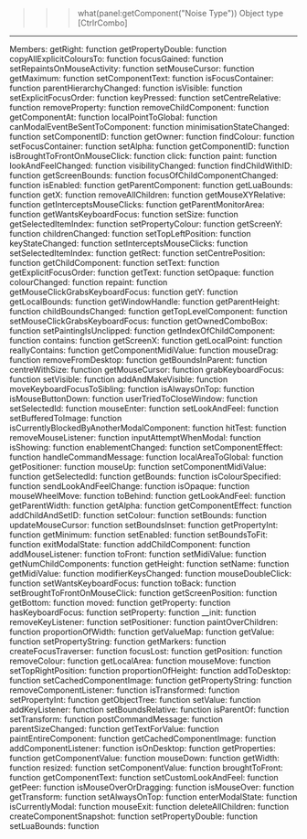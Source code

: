 
>>> what(panel:getComponent("Noise Type"))
Object type [CtrlrCombo]
-----------------------------------------------------------------

Members:
	                      getRight:	function
	             getPropertyDouble:	function
	      copyAllExplicitColoursTo:	function
	                   focusGained:	function
	    setRepaintsOnMouseActivity:	function
	                setMouseCursor:	function
	                    getMaximum:	function
	              setComponentText:	function
	              isFocusContainer:	function
	        parentHierarchyChanged:	function
	                     isVisible:	function
	         setExplicitFocusOrder:	function
	                    keyPressed:	function
	             setCentreRelative:	function
	                removeProperty:	function
	          removeChildComponent:	function
	                getComponentAt:	function
	            localPointToGlobal:	function
	canModalEventBeSentToComponent:	function
	      minimisationStateChanged:	function
	                setComponentID:	function
	                      getOwner:	function
	                    findColour:	function
	             setFocusContainer:	function
	                      setAlpha:	function
	                getComponentID:	function
	  isBroughtToFrontOnMouseClick:	function
	                         click:	function
	                         paint:	function
	            lookAndFeelChanged:	function
	             visibilityChanged:	function
	               findChildWithID:	function
	               getScreenBounds:	function
	  focusOfChildComponentChanged:	function
	                     isEnabled:	function
	            getParentComponent:	function
	                  getLuaBounds:	function
	                          getX:	function
	             removeAllChildren:	function
	            getMouseXYRelative:	function
	      getInterceptsMouseClicks:	function
	          getParentMonitorArea:	function
	         getWantsKeyboardFocus:	function
	                       setSize:	function
	          getSelectedItemIndex:	function
	             setPropertyColour:	function
	                    getScreenY:	function
	               childrenChanged:	function
	            setTopLeftPosition:	function
	               keyStateChanged:	function
	      setInterceptsMouseClicks:	function
	          setSelectedItemIndex:	function
	                       getRect:	function
	             setCentrePosition:	function
	             getChildComponent:	function
	                       setText:	function
	         getExplicitFocusOrder:	function
	                       getText:	function
	                     setOpaque:	function
	                 colourChanged:	function
	                       repaint:	function
	getMouseClickGrabsKeyboardFocus:	function
	                          getY:	function
	                getLocalBounds:	function
	               getWindowHandle:	function
	               getParentHeight:	function
	            childBoundsChanged:	function
	          getTopLevelComponent:	function
	setMouseClickGrabsKeyboardFocus:	function
	              getOwnedComboBox:	function
	        setPaintingIsUnclipped:	function
	      getIndexOfChildComponent:	function
	                      contains:	function
	                    getScreenX:	function
	                 getLocalPoint:	function
	                reallyContains:	function
	         getComponentMidiValue:	function
	                     mouseDrag:	function
	             removeFromDesktop:	function
	             getBoundsInParent:	function
	                centreWithSize:	function
	                getMouseCursor:	function
	             grabKeyboardFocus:	function
	                    setVisible:	function
	             addAndMakeVisible:	function
	    moveKeyboardFocusToSibling:	function
	                 isAlwaysOnTop:	function
	             isMouseButtonDown:	function
	        userTriedToCloseWindow:	function
	                 setSelectedId:	function
	                    mouseEnter:	function
	                setLookAndFeel:	function
	            setBufferedToImage:	function
	isCurrentlyBlockedByAnotherModalComponent:	function
	                       hitTest:	function
	           removeMouseListener:	function
	         inputAttemptWhenModal:	function
	                     isShowing:	function
	             enablementChanged:	function
	            setComponentEffect:	function
	          handleCommandMessage:	function
	             localAreaToGlobal:	function
	                 getPositioner:	function
	                       mouseUp:	function
	         setComponentMidiValue:	function
	                 getSelectedId:	function
	                     getBounds:	function
	             isColourSpecified:	function
	         sendLookAndFeelChange:	function
	                      isOpaque:	function
	                mouseWheelMove:	function
	                      toBehind:	function
	                getLookAndFeel:	function
	                getParentWidth:	function
	                      getAlpha:	function
	            getComponentEffect:	function
	              addChildAndSetID:	function
	                     setColour:	function
	                     setBounds:	function
	             updateMouseCursor:	function
	                setBoundsInset:	function
	                getPropertyInt:	function
	                    getMinimum:	function
	                    setEnabled:	function
	                setBoundsToFit:	function
	                exitModalState:	function
	             addChildComponent:	function
	              addMouseListener:	function
	                       toFront:	function
	                  setMidiValue:	function
	         getNumChildComponents:	function
	                     getHeight:	function
	                       setName:	function
	                  getMidiValue:	function
	           modifierKeysChanged:	function
	              mouseDoubleClick:	function
	         setWantsKeyboardFocus:	function
	                        toBack:	function
	 setBroughtToFrontOnMouseClick:	function
	             getScreenPosition:	function
	                     getBottom:	function
	                         moved:	function
	                   getProperty:	function
	              hasKeyboardFocus:	function
	                   setProperty:	function
	                        __init:	function
	             removeKeyListener:	function
	                 setPositioner:	function
	             paintOverChildren:	function
	             proportionOfWidth:	function
	                   getValueMap:	function
	                      getValue:	function
	             setPropertyString:	function
	                    getMarkers:	function
	          createFocusTraverser:	function
	                     focusLost:	function
	                   getPosition:	function
	                  removeColour:	function
	                  getLocalArea:	function
	                     mouseMove:	function
	           setTopRightPosition:	function
	            proportionOfHeight:	function
	                  addToDesktop:	function
	       setCachedComponentImage:	function
	             getPropertyString:	function
	       removeComponentListener:	function
	                 isTransformed:	function
	                setPropertyInt:	function
	                 getObjectTree:	function
	                      setValue:	function
	                addKeyListener:	function
	             setBoundsRelative:	function
	                    isParentOf:	function
	                  setTransform:	function
	            postCommandMessage:	function
	             parentSizeChanged:	function
	               getTextForValue:	function
	          paintEntireComponent:	function
	       getCachedComponentImage:	function
	          addComponentListener:	function
	                   isOnDesktop:	function
	                 getProperties:	function
	             getComponentValue:	function
	                     mouseDown:	function
	                      getWidth:	function
	                       resized:	function
	             setComponentValue:	function
	                broughtToFront:	function
	              getComponentText:	function
	          setCustomLookAndFeel:	function
	                       getPeer:	function
	         isMouseOverOrDragging:	function
	                   isMouseOver:	function
	                  getTransform:	function
	                setAlwaysOnTop:	function
	               enterModalState:	function
	              isCurrentlyModal:	function
	                     mouseExit:	function
	             deleteAllChildren:	function
	       createComponentSnapshot:	function
	             setPropertyDouble:	function
	                  setLuaBounds:	function
 
